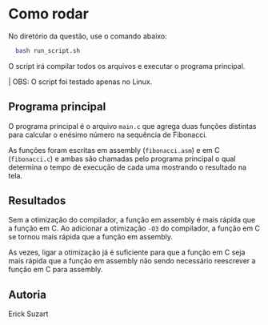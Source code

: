 <!--  Autoria: Erick Suzuart, 2023 -->

# Como rodar

No diretório da questão, use o comando abaixo:

```bash
  bash run_script.sh
```

O script irá compilar todos os arquivos e executar o programa principal.

| OBS: O script foi testado apenas no Linux.

## Programa principal

O programa principal é o arquivo `main.c` que agrega duas funções distintas para calcular o enésimo número na sequência de Fibonacci.

As funções foram escritas em assembly (`fibonacci.asm`) e em C (`fibonacci.c`) e ambas são chamadas pelo programa principal o qual determina o tempo de execução de cada uma mostrando o resultado na tela.

## Resultados

Sem a otimização do compilador, a função em assembly é mais rápida que a função em C. Ao adicionar a otimização `-O3` do compilador, a função em C se tornou mais rápida que a função em assembly.

As vezes, ligar a otimização já é suficiente para que a função em C seja mais rápida que a função em assembly não sendo necessário reescrever a função em C para assembly.

## Autoria

Erick Suzart
